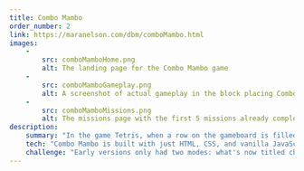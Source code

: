 ```yaml
---
title: Combo Mambo
order_number: 2
link: https://maranelson.com/dbm/comboMambo.html
images: 
    -
        src: comboMamboHome.png
        alt: The landing page for the Combo Mambo game
    -
        src: comboMamboGameplay.png
        alt: A screenshot of actual gameplay in the block placing Combo Mambo game
    -
        src: comboMamboMissions.png
        alt: The missions page with the first 5 missions already completed in the Combo Mambo game
description:
    summary: "In the game Tetris, when a row on the gameboard is filled it gets cleared. Repeatedly clearing lines with consecutive pieces is called a combo. Combo Mambo is a game with a narrower gameboard and where your goal is to get the highest combo. It's fast-paced and unforgiving."
    tech: "Combo Mambo is built with just HTML, CSS, and vanilla JavaScript. The gameboard is rendered using the Canvas API."
    challenge: "Early versions only had two modes: what's now titled challenge mode and missions. In challenge mode, the game ends once a player's combo is broken (which is when a line is cleared but the next piece doesn't also clear a line). Watching people play revealed that some new players didn't know why the game was ending and got frustrated. This led me to create the mode '49 Piece Practice', where a combo breaking wasn't game over, and instead, your score just reset to zero (this mode's name comes from the round ending after 49 pieces). I found that this introduction to the game didn't as severely violate the expectations of Tetris gameplay that people brought to this game and provided a more forgiving entry to learn Combo Mambo's main objective."
---
```



